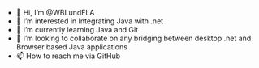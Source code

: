 - 👋 Hi, I’m @WBLundFLA
- 👀 I’m interested in Integrating Java with .net 
- 🌱 I’m currently learning Java and Git
- 💞️ I’m looking to collaborate on any bridging between desktop .net and Browser based Java applications
- 📫 How to reach me via GitHub

<!---
WBLundFLA/WBLundFLA is a ✨ special ✨ repository because its `README.md` (this file) appears on your GitHub profile.
You can click the Preview link to take a look at your changes.
--->
